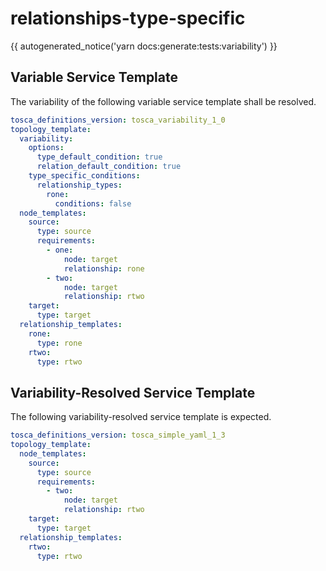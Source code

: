 # relationships-type-specific

{{ autogenerated_notice('yarn docs:generate:tests:variability') }}


## Variable Service Template

The variability of the following variable service template shall be resolved.

```yaml linenums="1"
tosca_definitions_version: tosca_variability_1_0
topology_template:
  variability:
    options:
      type_default_condition: true
      relation_default_condition: true
    type_specific_conditions:
      relationship_types:
        rone:
          conditions: false
  node_templates:
    source:
      type: source
      requirements:
        - one:
            node: target
            relationship: rone
        - two:
            node: target
            relationship: rtwo
    target:
      type: target
  relationship_templates:
    rone:
      type: rone
    rtwo:
      type: rtwo
```



## Variability-Resolved Service Template

The following variability-resolved service template is expected.

```yaml linenums="1"
tosca_definitions_version: tosca_simple_yaml_1_3
topology_template:
  node_templates:
    source:
      type: source
      requirements:
        - two:
            node: target
            relationship: rtwo
    target:
      type: target
  relationship_templates:
    rtwo:
      type: rtwo
```

